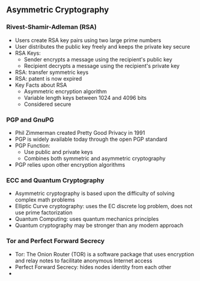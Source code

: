 ## Asymmetric Cryptography

### Rivest-Shamir-Adleman (RSA)
* Users create RSA key pairs using two large prime numbers
* User distributes the public key freely and keeps the private key secure
* RSA Keys:
    * Sender encrypts a message using the recipient's public key
    * Recipient decrypts a message using the recipient's private key
* RSA: transfer symmetric keys
* RSA: patent is now expired
* Key Facts about RSA
    * Asymmetric encryption algorithm
    * Variable length keys between 1024 and 4096 bits
    * Considered secure

### PGP and GnuPG
* Phil Zimmerman created Pretty Good Privacy in 1991
* PGP is widely available today through the open PGP standard
* PGP Function:
    * Use public and private keys
    * Combines both symmetric and asymmetric cryptography
* PGP relies upon other encryption algorithms

### ECC and Quantum Cryptography
* Asymmetric cryptography is based upon the difficulty of solving complex math problems
* Elliptic Curve cryptography: uses the EC discrete log problem, does not use prime factorization
* Quantum Computing: uses quantum mechanics principles
* Quantum cryptography may be stronger than any modern approach

### Tor and Perfect Forward Secrecy
* Tor: The Onion Router (TOR) is a software package that uses encryption and relay notes to facilitate anonymous Internet access
* Perfect Forward Secrecy: hides nodes identity from each other
* 
